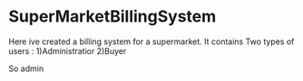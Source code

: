 # SuperMarketBillingSystem
Here ive created a billing system for a supermarket. It contains Two types of users :
1)Administratior
2)Buyer

So admin
